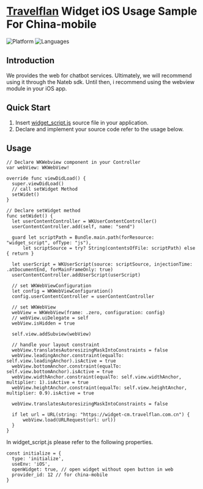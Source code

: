 # [Travelflan](https://www.travelflan.com/) Widget iOS Usage Sample For China-mobile
![Platform](https://img.shields.io/badge/platform-iOS-orange.svg)
![Languages](https://img.shields.io/badge/language-Objective--C%20%7C%20Swift-orange.svg)

## Introduction

We provides the web for chatbot services.
Ultimately, we will recommend using it through the Nateb sdk.
Until then, i recommend using the webview module in your iOS app.

## Quick Start

1. Insert [widget_script.js](https://github.com/TravelFlanDev/ChinaMobileIOSSample/blob/master/ChinaMobileIOSSample/widget_script.js) source file in your application.
2. Declare and implement your source code refer to the usage below.

## Usage
```
// Declare WKWebview component in your Controller
var webView: WKWebView!

override func viewDidLoad() {
  super.viewDidLoad()
  // call setWidget Method
  setWidet()
}

// Declare setWidget method
func setWidet() {
  let userContentController = WKUserContentController()
  userContentController.add(self, name: "send")
  
  guard let scriptPath = Bundle.main.path(forResource: "widget_script", ofType: "js"),
      let scriptSource = try? String(contentsOfFile: scriptPath) else { return }
  
  let userScript = WKUserScript(source: scriptSource, injectionTime: .atDocumentEnd, forMainFrameOnly: true)
  userContentController.addUserScript(userScript)
  
  // set WKWebViewConfiguration
  let config = WKWebViewConfiguration()
  config.userContentController = userContentController
  
  // set WKWebView
  webView = WKWebView(frame: .zero, configuration: config)
  // webView.uiDelegate = self
  webView.isHidden = true
  
  self.view.addSubview(webView)
  
  // handle your layout constraint
  webView.translatesAutoresizingMaskIntoConstraints = false
  webView.leadingAnchor.constraint(equalTo: self.view.leadingAnchor).isActive = true
  webView.bottomAnchor.constraint(equalTo: self.view.bottomAnchor).isActive = true
  webView.widthAnchor.constraint(equalTo: self.view.widthAnchor, multiplier: 1).isActive = true
  webView.heightAnchor.constraint(equalTo: self.view.heightAnchor, multiplier: 0.9).isActive = true
  
  webView.translatesAutoresizingMaskIntoConstraints = false
  
  if let url = URL(string: "https://widget-cm.travelflan.com.cn") {
      webView.load(URLRequest(url: url))
  }
}
```

In widget_script.js please refer to the following properties.
```
const initialize = {
  type: 'initialize',
  useEnv: 'iOS',
  openWidget: true, // open widget without open button in web
  provider_id: 12 // for china-mobile
}
```
